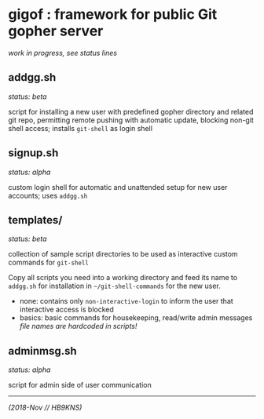 # gigof : framework for public Git gopher server

*work in progress, see status lines*

## addgg.sh

*status: beta*

script for installing a new user with predefined gopher directory and
related git repo, permitting remote pushing with automatic update,
blocking non-git shell access; installs `git-shell` as login shell

## signup.sh

*status: alpha*

custom login shell for automatic and unattended setup for new user
accounts; uses `addgg.sh`

## templates/

*status: beta*

collection of sample script directories to be used
as interactive custom commands for `git-shell`

Copy all scripts you need into a working directory and feed its name
to `addgg.sh` for installation in `~/git-shell-commands` for the
new user.

+ none: contains only `non-interactive-login` to inform the
  user that interactive access is blocked
+ basics: basic commands for housekeeping, read/write admin messages
  *file names are hardcoded in scripts!*

## adminmsg.sh

*status: alpha*

script for admin side of user communication

---

*(2018-Nov // HB9KNS)*
